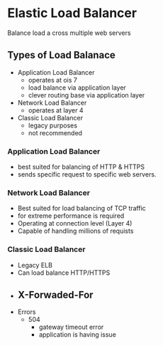 # Elastic Load Balancer
Balance load a cross multiple web servers

## Types of Load Balanace
- Application Load Balancer
    - operates at ois 7
    - load balance via application layer
    - clever routing base via application layer
- Network Load Balancer
    - operates at layer 4
- Classic Load Balancer
    - legacy purposes
    - not recommended

### Application Load Balancer
- best suited for balancing of HTTP & HTTPS
- sends specific request to specific web servers.

### Network Load Balancer
- Best suited for load balancing of TCP traffic
- for extreme performance is required
- Operating at connection level (Layer 4)
- Capable of handling millions of requists

### Classic Load Balancer
- Legacy ELB
- Can load balance HTTP/HTTPS
- X-Forwaded-For
    - 
- Errors
    - 504
        - gateway timeout error
        - application is having issue
